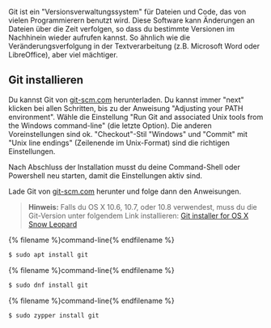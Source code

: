 Git ist ein "Versionsverwaltungssystem" für Dateien und Code, das von vielen Programmierern benutzt wird. Diese Software kann Änderungen an Dateien über die Zeit verfolgen, so dass du bestimmte Versionen im Nachhinein wieder aufrufen kannst. So ähnlich wie die Veränderungsverfolgung in der Textverarbeitung (z.B. Microsoft Word oder LibreOffice), aber viel mächtiger.

## Git installieren

<!--sec data-title="Installing Git: Windows" data-id="git_install_windows"
data-collapse=true ces-->

Du kannst Git von [git-scm.com](https://git-scm.com/) herunterladen. Du kannst immer "next" klicken bei allen Schritten, bis zu der Anweisung "Adjusting your PATH environment". Wähle die Einstellung "Run Git and associated Unix tools from the Windows command-line" (die letzte Option). Die anderen Voreinstellungen sind ok. "Checkout"-Stil "Windows" und "Commit" mit "Unix line endings" (Zeilenende im Unix-Format) sind die richtigen Einstellungen.

Nach Abschluss der Installation musst du deine Command-Shell oder Powershell neu starten, damit die Einstellungen aktiv sind.<!--endsec-->

<!--sec data-title="Installing Git: OS X" data-id="git_install_OSX"
data-collapse=true ces-->

Lade Git von [git-scm.com](https://git-scm.com/) herunter und folge dann den Anweisungen.

> **Hinweis:** Falls du OS X 10.6, 10.7, oder 10.8 verwendest, muss du die Git-Version unter folgendem Link installieren: [Git installer for OS X Snow Leopard](https://sourceforge.net/projects/git-osx-installer/files/git-2.3.5-intel-universal-snow-leopard.dmg/download)

<!--endsec-->

<!--sec data-title="Installing Git: Debian or Ubuntu" data-id="git_install_debian_ubuntu"
data-collapse=true ces-->

{% filename %}command-line{% endfilename %}

```bash
$ sudo apt install git
```

<!--endsec-->

<!--sec data-title="Installing Git: Fedora" data-id="git_install_fedora"
data-collapse=true ces-->

{% filename %}command-line{% endfilename %}

```bash
$ sudo dnf install git
```

<!--endsec-->

<!--sec data-title="Installing Git: openSUSE" data-id="git_install_openSUSE"
data-collapse=true ces-->

{% filename %}command-line{% endfilename %}

```bash
$ sudo zypper install git
```

<!--endsec-->